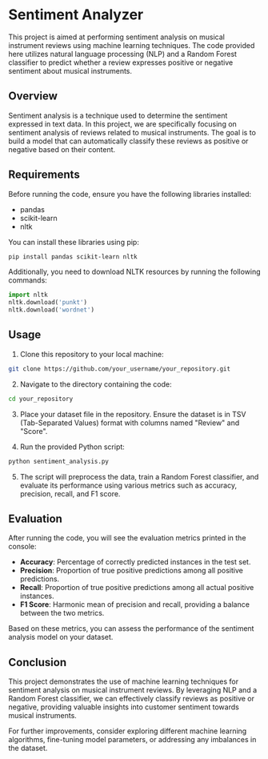 # Sentiment Analyzer

This project is aimed at performing sentiment analysis on musical instrument reviews using machine learning techniques. The code provided here utilizes natural language processing (NLP) and a Random Forest classifier to predict whether a review expresses positive or negative sentiment about musical instruments.

## Overview

Sentiment analysis is a technique used to determine the sentiment expressed in text data. In this project, we are specifically focusing on sentiment analysis of reviews related to musical instruments. The goal is to build a model that can automatically classify these reviews as positive or negative based on their content.

## Requirements

Before running the code, ensure you have the following libraries installed:

- pandas
- scikit-learn
- nltk

You can install these libraries using pip:

```bash
pip install pandas scikit-learn nltk
```

Additionally, you need to download NLTK resources by running the following commands:

```python
import nltk
nltk.download('punkt')
nltk.download('wordnet')
```

## Usage

1. Clone this repository to your local machine:

```bash
git clone https://github.com/your_username/your_repository.git
```

2. Navigate to the directory containing the code:

```bash
cd your_repository
```

3. Place your dataset file in the repository. Ensure the dataset is in TSV (Tab-Separated Values) format with columns named "Review" and "Score".

4. Run the provided Python script:

```bash
python sentiment_analysis.py
```

5. The script will preprocess the data, train a Random Forest classifier, and evaluate its performance using various metrics such as accuracy, precision, recall, and F1 score.

## Evaluation

After running the code, you will see the evaluation metrics printed in the console:

- **Accuracy**: Percentage of correctly predicted instances in the test set.
- **Precision**: Proportion of true positive predictions among all positive predictions.
- **Recall**: Proportion of true positive predictions among all actual positive instances.
- **F1 Score**: Harmonic mean of precision and recall, providing a balance between the two metrics.

Based on these metrics, you can assess the performance of the sentiment analysis model on your dataset.

## Conclusion

This project demonstrates the use of machine learning techniques for sentiment analysis on musical instrument reviews. By leveraging NLP and a Random Forest classifier, we can effectively classify reviews as positive or negative, providing valuable insights into customer sentiment towards musical instruments.

For further improvements, consider exploring different machine learning algorithms, fine-tuning model parameters, or addressing any imbalances in the dataset.
